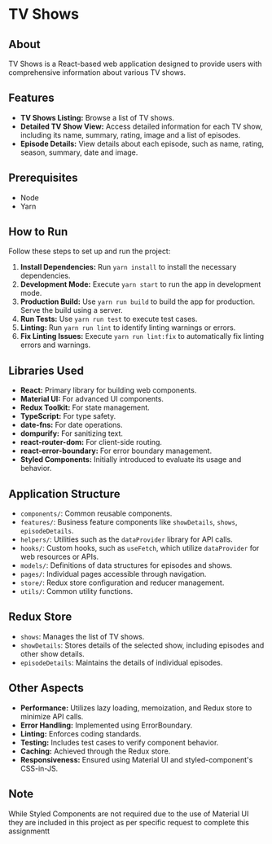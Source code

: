 # TV Shows

## About

TV Shows is a React-based web application designed to provide users with comprehensive information about various TV shows.

## Features

- **TV Shows Listing:** Browse a list of TV shows.
- **Detailed TV Show View:** Access detailed information for each TV show, including its name, summary, rating, image and a list of episodes.
- **Episode Details:** View details about each episode, such as name, rating, season, summary, date and image.

## Prerequisites

- Node
- Yarn

## How to Run

Follow these steps to set up and run the project:

1. **Install Dependencies:** Run `yarn install` to install the necessary dependencies.
2. **Development Mode:** Execute `yarn start` to run the app in development mode.
3. **Production Build:** Use `yarn run build` to build the app for production. Serve the build using a server.
4. **Run Tests:** Use `yarn run test` to execute test cases.
5. **Linting:** Run `yarn run lint` to identify linting warnings or errors.
6. **Fix Linting Issues:** Execute `yarn run lint:fix` to automatically fix linting errors and warnings.

## Libraries Used

- **React:** Primary library for building web components.
- **Material UI:** For advanced UI components.
- **Redux Toolkit:** For state management.
- **TypeScript:** For type safety.
- **date-fns:** For date operations.
- **dompurify:** For sanitizing text.
- **react-router-dom:** For client-side routing.
- **react-error-boundary:** For error boundary management.
- **Styled Components:** Initially introduced to evaluate its usage and behavior.

## Application Structure

- `components/`: Common reusable components.
- `features/`: Business feature components like `showDetails`, `shows`, `episodeDetails`.
- `helpers/`: Utilities such as the `dataProvider` library for API calls.
- `hooks/`: Custom hooks, such as `useFetch`, which utilize `dataProvider` for web resources or APIs.
- `models/`: Definitions of data structures for episodes and shows.
- `pages/`: Individual pages accessible through navigation.
- `store/`: Redux store configuration and reducer management.
- `utils/`: Common utility functions.

## Redux Store

- `shows`: Manages the list of TV shows.
- `showDetails`: Stores details of the selected show, including episodes and other show details.
- `episodeDetails`: Maintains the details of individual episodes.

## Other Aspects

- **Performance:** Utilizes lazy loading, memoization, and Redux store to minimize API calls.
- **Error Handling:** Implemented using ErrorBoundary.
- **Linting:** Enforces coding standards.
- **Testing:** Includes test cases to verify component behavior.
- **Caching:** Achieved through the Redux store.
- **Responsiveness:** Ensured using Material UI and styled-component's CSS-in-JS.

## Note

While Styled Components are not required due to the use of Material UI they are included in this project as per specific request to complete this assignmentt
